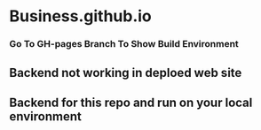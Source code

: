 # Business.github.io
### Go To GH-pages Branch To Show Build Environment  
## Backend not working in deploed web site 
## Backend for this repo and run on your local environment
